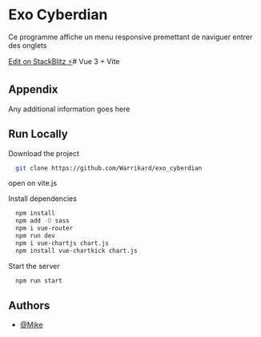# Exo Cyberdian

Ce programme affiche un menu responsive premettant de naviguer entrer des onglets

[Edit on StackBlitz ⚡️](https://stackblitz.com/edit/vitejs-vite-uxbq4s)# Vue 3 + Vite


## Appendix

Any additional information goes here


## Run Locally

Download the project

```bash
  git clone https://github.com/Warrikard/exo_cyberdian
```
open on vite.js

Install dependencies

```bash
  npm install
  npm add -D sass
  npm i vue-router
  npm run dev
  npm i vue-chartjs chart.js
  npm install vue-chartkick chart.js
```

Start the server

```bash
  npm run start
```


## Authors

- [@Mike](https://github.com/Warrikard)
